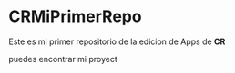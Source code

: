 # CRMiPrimerRepo
Este es mi primer repositorio de la edicion de Apps de **CR**

puedes encontrar mi proyect
